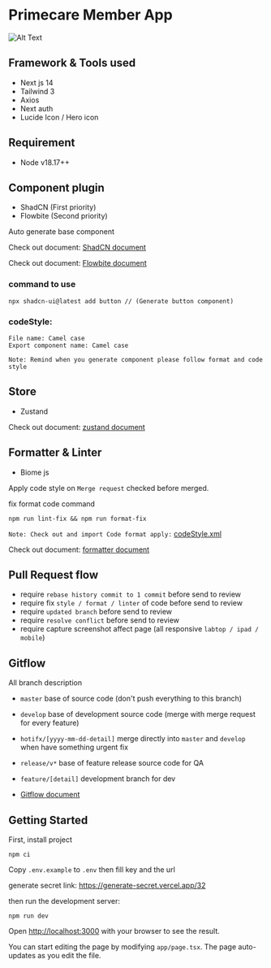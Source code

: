 # Primecare Member App

![Alt Text](https://media.giphy.com/media/v1.Y2lkPTc5MGI3NjExNDc0NHZ4bGd6eHl2NTNiazBtZzZzajFmaDU4eGg0dWhhbHU1a2RzaCZlcD12MV9pbnRlcm5hbF9naWZfYnlfaWQmY3Q9Zw/52sL8zkCHSLPzF9lXH/giphy.gif)

## Framework & Tools used

- Next js 14
- Tailwind 3
- Axios
- Next auth
- Lucide Icon / Hero icon

## Requirement

- Node v18.17++

## Component plugin

- ShadCN (First priority)
- Flowbite (Second priority)

Auto generate base component

Check out document: [ShadCN document](https://ui.shadcn.com/docs)

Check out document: [Flowbite document](https://flowbite-react.com/docs/components/accordion)

### command to use
```
npx shadcn-ui@latest add button // (Generate button component)
```

### codeStyle:
```
File name: Camel case
Export component name: Camel case

Note: Remind when you generate component please follow format and code style
```

## Store

- Zustand

Check out document: [zustand document](https://github.com/pmndrs/zustand)

## Formatter & Linter

- Biome js

Apply code style on `Merge request` checked before merged.

fix format code command
```
npm run lint-fix && npm run format-fix
```

`Note: Check out and import Code format apply:` [codeStyle.xml](https://trello.com/c/hvIHYFXj/46-phpstorm)

Check out document: [formatter document](https://biomejs.dev/)

## Pull Request flow

- require `rebase history commit to 1 commit` before send to review
- require fix `style / format / linter` of code before send to review
- require `updated branch` before send to review
- require `resolve conflict` before send to review
- require capture screenshot affect page (all responsive `labtop / ipad / mobile`)

## Gitflow

All branch description

- `master` base of source code (don't push everything to this branch)
- `develop` base of development source code (merge with merge request for every feature)
- `hotifx/[yyyy-mm-dd-detail]` merge directly into `master` and `develop` when have something urgent fix
- `release/v*` base of feature release source code for QA
- `feature/[detail]` development branch for dev


- [Gitflow document](https://help.gitkraken.com/gitkraken-client/git-flow/)

## Getting Started

First, install project
```
npm ci
```

Copy `.env.example` to `.env` then fill key and the url

generate secret link: https://generate-secret.vercel.app/32

then run the development server:
```
npm run dev
```

Open [http://localhost:3000](http://localhost:3000) with your browser to see the result.

You can start editing the page by modifying `app/page.tsx`. The page auto-updates as you edit the file.
